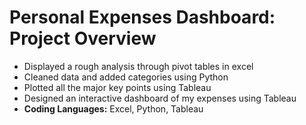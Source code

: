 # Personal Expenses Dashboard: Project Overview
* Displayed a rough analysis through pivot tables in excel
* Cleaned data and added categories using Python
* Plotted all the major key points using Tableau
* Designed an interactive dashboard of my expenses using Tableau
* **Coding Languages:** Excel, Python, Tableau

